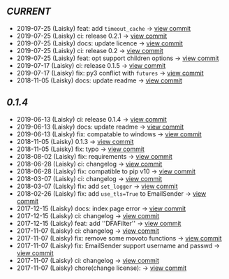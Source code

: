        
*CURRENT*
---
    
- 2019-07-25 (Laisky) feat: add `timeout_cache` -> [view commit](https://github.com/Laisky/kipp/commit//771aaf13ad5289f3f620c0a02fb082bd144089e5)
- 2019-07-25 (Laisky) ci: release 0.2.1 -> [view commit](https://github.com/Laisky/kipp/commit//77590006d26580d9284623bb4f054b8df68ecb27)
- 2019-07-25 (Laisky) docs: update licence -> [view commit](https://github.com/Laisky/kipp/commit//9f0abaf5185713d6cf65f5fb2821c2ad9a2e56c6)
- 2019-07-25 (Laisky) ci: release 0.2 -> [view commit](https://github.com/Laisky/kipp/commit//feddb393fda8f97ef5681f15ab1d8d2c01fcaac4)
- 2019-07-25 (Laisky) feat: opt support children options -> [view commit](https://github.com/Laisky/kipp/commit//2cc9c60814baa538b8b409589cdc51da1c2ded7c)
- 2019-07-17 (Laisky) ci: release 0.1.5 -> [view commit](https://github.com/Laisky/kipp/commit//621dd00895df0b8870dcb3f5b681265a008934db)
- 2019-07-17 (Laisky) fix: py3 conflict with `futures` -> [view commit](https://github.com/Laisky/kipp/commit//60188c44bc381c23d46c796db9f132e71485326f)
- 2018-11-05 (Laisky) docs: update readme -> [view commit](https://github.com/Laisky/kipp/commit//372f27464e22912d0dd639b5e618d078222a46fe)    
       
*0.1.4*
---
    
- 2019-06-13 (Laisky) ci: release 0.1.4 -> [view commit](https://github.com/Laisky/kipp/commit//337d50ea001eb9f143b453e33686fa2d8cf6e7c3)
- 2019-06-13 (Laisky) docs: update readme -> [view commit](https://github.com/Laisky/kipp/commit//32d9d23b54191dfa058b00202f16bd4d96ff1b81)
- 2019-06-13 (Laisky) fix: compatable to windows -> [view commit](https://github.com/Laisky/kipp/commit//5d4cee7c79f9f7509cb268b0f64bfc684626f9e6)
- 2018-11-05 (Laisky) 0.1.3 -> [view commit](https://github.com/Laisky/kipp/commit//2ab7b04926e086ab573551228474065764b1b796)
- 2018-11-05 (Laisky) fix: typo -> [view commit](https://github.com/Laisky/kipp/commit//7bba38cd10f5890fd500fe3d3b83b2c4c6524f07)
- 2018-08-02 (Laisky) fix: requirements -> [view commit](https://github.com/Laisky/kipp/commit//c0af07b2671ad80533609c29442477e7d8f5c5cb)
- 2018-06-28 (Laisky) ci: changelog -> [view commit](https://github.com/Laisky/kipp/commit//2e7f2f624c3b9a1c3c47bb5bf876df4f98e6cd8c)
- 2018-06-28 (Laisky) fix: compatible to pip v10 -> [view commit](https://github.com/Laisky/kipp/commit//e5b56e1fec1752dc476e38642b1fe1f7bcba8648)
- 2018-03-07 (Laisky) ci: changelog -> [view commit](https://github.com/Laisky/kipp/commit//2e8047664898c9872d4ed04407eaf520f5bcc3d0)
- 2018-03-07 (Laisky) fix: add `set_logger` -> [view commit](https://github.com/Laisky/kipp/commit//5b6938ee987c87e4baefce19b614ff4a2ce3aa26)
- 2018-02-26 (Laisky) fix: add `use_tls=True` to EmailSender -> [view commit](https://github.com/Laisky/kipp/commit//4d1340eab8d7a26d47431ed20a7d35b0b925987b)
- 2017-12-15 (Laisky) docs: index page error -> [view commit](https://github.com/Laisky/kipp/commit//447150927c760585179ff911aabc99238562aa13)
- 2017-12-15 (Laisky) ci: changelog -> [view commit](https://github.com/Laisky/kipp/commit//2429a3adc49167e4dc492e4e74c51b5daccd36f1)
- 2017-12-15 (Laisky) feat: add ''DFAFilter'' -> [view commit](https://github.com/Laisky/kipp/commit//9e386a289d0c5ed0f3c0333b792502aa36c45e61)
- 2017-11-07 (Laisky) ci: changelog -> [view commit](https://github.com/Laisky/kipp/commit//436e722efdc0fd6075ae918122fd38c040fe22b2)
- 2017-11-07 (Laisky) fix: remove some movoto functions -> [view commit](https://github.com/Laisky/kipp/commit//ea409470b7f2ca7e67bb64a539b2f2379751da1f)
- 2017-11-07 (Laisky) fix: EmailSender support username and passwd -> [view commit](https://github.com/Laisky/kipp/commit//dd6ddd842cd3fe608b7aecfb1eb6987ba6b9a331)
- 2017-11-07 (Laisky) ci: changelog -> [view commit](https://github.com/Laisky/kipp/commit//b1d726eabb088133b3b9dfe3c9c1e05db94c8a51)
- 2017-11-07 (Laisky) chore(change license): -> [view commit](https://github.com/Laisky/kipp/commit//868910994e5d5cbe2885196b9054be2384fd8f25)    
